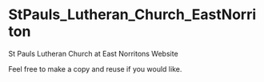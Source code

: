 # StPauls_Lutheran_Church_EastNorriton
St Pauls Lutheran Church at East Norritons Website


Feel free to make a copy and reuse if you would like.
